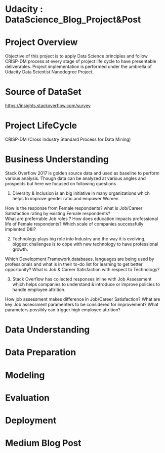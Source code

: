 # Udacity : DataScience_Blog_Project&Post

# Project Overview

Objective of this project is to apply Data Science principles and follow CRISP-DM process at every stage of project life cycle to have presentable deliverables.
Project implementation is performed under the umbrella of Udacity Data Scientist Nanodegree Project.

# Source of DataSet
https://insights.stackoverflow.com/survey

# Project LifeCycle

CRISP-DM (Cross Industry Standard Process for Data Mining)

# Business Understanding

Stack Overflow 2017 is golden source data and used as baseline to perform various analysis. Though data can be analyzed at various angles and prospects but here we focused on following questions

1) Diversity & Inclusion is an big initiative in many organizations which helps to improve gender ratio and empower Women.

How is the response from Female respondents? 
what is Job/Career Satisfaction rating by existing Female respondents?  
What are preferrable Job roles ? 
How does education impacts professional life of Female respondents? Which scale of companies successfully implented D&I?

2) Technology plays big role into Industry and the way it is evolving, biggest challenges is to cope with new technology to have professional growth. 

Which Development Framework,databases, languages are being used by professionals and what is in their to-do list for learning to get better opportunity?
What is Job & Career Satisfaction with respect to Technology?

3) Stack Overflow has collected responses inline with Job Assessment which helps companies to understand & introduce or improve policies to handle employee attrition.

How job assessment makes difference in Job/Career Satisfaction?
What are key Job assessment paramenters to be considered for improvement?
What parameters possibly can trigger high employee attrition?

# Data Understanding
# Data Preparation
# Modeling
# Evaluation
# Deployment

# Medium Blog Post
